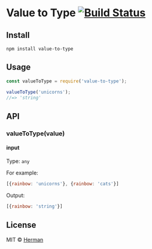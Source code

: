 # Value to Type [![Build Status](https://travis-ci.org/hermanya/value-to-type.svg?branch=master)](https://travis-ci.org/hermanya/value-to-type)

>


## Install

```shell
npm install value-to-type
```


## Usage

```js
const valueToType = require('value-to-type');

valueToType('unicorns');
//=> 'string'
```


## API

### valueToType(value)

#### input

Type: `any`

For example:

```js
[{rainbow: 'unicorns'}, {rainbow: 'cats'}]
```

Output:

```js
[{rainbow: 'string'}]
```

## License

MIT © [Herman](https://github.com/hermanya)

